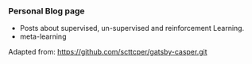 ### Personal Blog page


- Posts about supervised, un-supervised and reinforcement Learning.
- meta-learning


Adapted from:  https://github.com/scttcper/gatsby-casper.git
